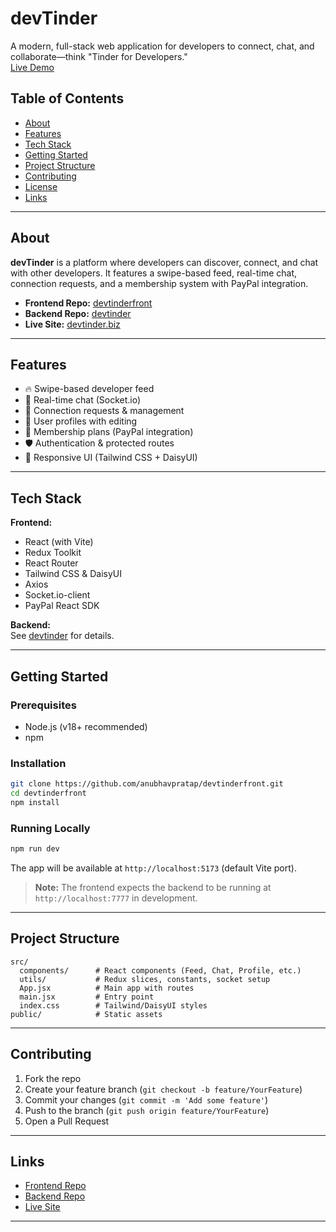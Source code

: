
# devTinder

A modern, full-stack web application for developers to connect, chat, and collaborate—think "Tinder for Developers."  
[Live Demo](https://devtinder.biz/)

## Table of Contents

- [About](#about)
- [Features](#features)
- [Tech Stack](#tech-stack)
- [Getting Started](#getting-started)
- [Project Structure](#project-structure)
- [Contributing](#contributing)
- [License](#license)
- [Links](#links)

---

## About

**devTinder** is a platform where developers can discover, connect, and chat with other developers. It features a swipe-based feed, real-time chat, connection requests, and a membership system with PayPal integration.

- **Frontend Repo:** [devtinderfront](https://github.com/anubhavpratap/devtinderfront)
- **Backend Repo:** [devtinder](https://github.com/anubhavpratap/devtinder)
- **Live Site:** [devtinder.biz](https://devtinder.biz/)

---

## Features

- 🔥 Swipe-based developer feed
- 💬 Real-time chat (Socket.io)
- 🤝 Connection requests & management
- 📝 User profiles with editing
- 💎 Membership plans (PayPal integration)
- 🛡️ Authentication & protected routes
- 🎨 Responsive UI (Tailwind CSS + DaisyUI)

---

## Tech Stack

**Frontend:**
- React (with Vite)
- Redux Toolkit
- React Router
- Tailwind CSS & DaisyUI
- Axios
- Socket.io-client
- PayPal React SDK

**Backend:**  
See [devtinder](https://github.com/anubhavpratap/devtinder) for details.

---

## Getting Started

### Prerequisites

- Node.js (v18+ recommended)
- npm

### Installation

```bash
git clone https://github.com/anubhavpratap/devtinderfront.git
cd devtinderfront
npm install
```

### Running Locally

```bash
npm run dev
```

The app will be available at `http://localhost:5173` (default Vite port).

> **Note:** The frontend expects the backend to be running at `http://localhost:7777` in development.

---

## Project Structure

```
src/
  components/      # React components (Feed, Chat, Profile, etc.)
  utils/           # Redux slices, constants, socket setup
  App.jsx          # Main app with routes
  main.jsx         # Entry point
  index.css        # Tailwind/DaisyUI styles
public/            # Static assets
```

---

## Contributing

1. Fork the repo
2. Create your feature branch (`git checkout -b feature/YourFeature`)
3. Commit your changes (`git commit -m 'Add some feature'`)
4. Push to the branch (`git push origin feature/YourFeature`)
5. Open a Pull Request


---

## Links

- [Frontend Repo](https://github.com/anubhavpratap/devtinderfront)
- [Backend Repo](https://github.com/anubhavpratap/devtinder)
- [Live Site](https://devtinder.biz/)

---
